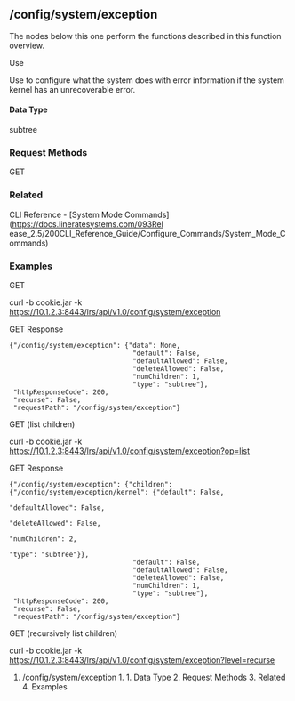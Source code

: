 ## /config/system/exception

The nodes below this one perform the functions described in this function
overview.

Use

Use to configure what the system does with error information if the system
kernel has an unrecoverable error.

#### Data Type

subtree

### Request Methods

GET

### Related

CLI Reference - [System Mode Commands](https://docs.lineratesystems.com/093Rel
ease_2.5/200CLI_Reference_Guide/Configure_Commands/System_Mode_Commands)

### Examples

GET

curl -b cookie.jar -k
https://10.1.2.3:8443/lrs/api/v1.0/config/system/exception

GET Response

    
    {"/config/system/exception": {"data": None,
                                   "default": False,
                                   "defaultAllowed": False,
                                   "deleteAllowed": False,
                                   "numChildren": 1,
                                   "type": "subtree"},
     "httpResponseCode": 200,
     "recurse": False,
     "requestPath": "/config/system/exception"}
    

GET (list children)

curl -b cookie.jar -k
https://10.1.2.3:8443/lrs/api/v1.0/config/system/exception?op=list

GET Response

    
    {"/config/system/exception": {"children": {"/config/system/exception/kernel": {"default": False,
                                                                                      "defaultAllowed": False,
                                                                                      "deleteAllowed": False,
                                                                                      "numChildren": 2,
                                                                                      "type": "subtree"}},
                                   "default": False,
                                   "defaultAllowed": False,
                                   "deleteAllowed": False,
                                   "numChildren": 1,
                                   "type": "subtree"},
     "httpResponseCode": 200,
     "recurse": False,
     "requestPath": "/config/system/exception"}
    

GET (recursively list children)

curl -b cookie.jar -k
https://10.1.2.3:8443/lrs/api/v1.0/config/system/exception?level=recurse

  1. /config/system/exception
    1.       1. Data Type
    2. Request Methods
    3. Related
    4. Examples

